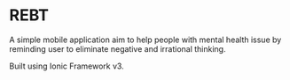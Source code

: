# REBT

A simple mobile application aim to help people with mental health issue by reminding user to eliminate negative and irrational thinking.

Built using Ionic Framework v3.



